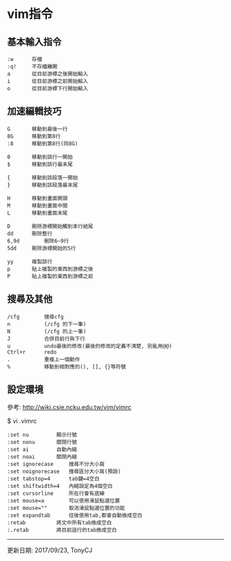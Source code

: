# vim指令



## 基本輸入指令
```
:w	    存檔
:q!	    不存檔離開
a	    從目前游標之後開始輸入
i	    從目前游標之前開始輸入
o	    從目前游標下行開始輸入
```



## 加速編輯技巧
```
G	    移動到最後一行
8G	    移動到第8行
:8	    移動到第8行(同8G)

0	    移動到該行一開始
$	    移動到該行最末尾

{	    移動到該段落一開始
}	    移動到該段落最末尾

H	    移動到畫面開頭
M	    移動到畫面中間
L	    移動到畫面末尾

D	    刪除游標開始觸到本行結尾
dd	    刪除整行
6,9d        刪除6~9行
5dd	    刪除游標開始的5行

yy	    複製該行
p	    貼上複製的東西到游標之後
P	    貼上複製的東西到游標之前
```



## 搜尋及其他

```
/cfg        搜尋cfg
n           (/cfg 的下一筆)
N           (/cfg 的上一筆)
J           合併目前行與下行
u           undo最後的修改(最後的修改的定義不清楚, 別亂用@@)
Ctrl+r      redo
.           重複上一個動作
%           移動到相對應的(), [], {}等符號
```


## 設定環境
參考: http://wiki.csie.ncku.edu.tw/vim/vimrc


$ vi .vimrc
```
:set nu			顯示行號
:set nonu		關閉行號
:set ai			自動內縮
:set noai		關閉內縮
:set ignorecase		搜尋不分大小寫
:set noignorecase	搜尋區分大小寫(預設)
:set tabstop=4		tab鍵=4空白
:set shiftwidth=4	內縮設定為4個空白
:set cursorline		所在行會有底線
:set mouse=a		可以使用滑鼠點選位置
:set mouse=""		取消滑鼠點選位置的功能
:set expandtab		往後使用tab,都會自動換成空白
:retab			將文中所有tab換成空白
:.retab			將目前這行的tab換成空白
```

---
更新日期: 2017/09/23, TonyCJ
